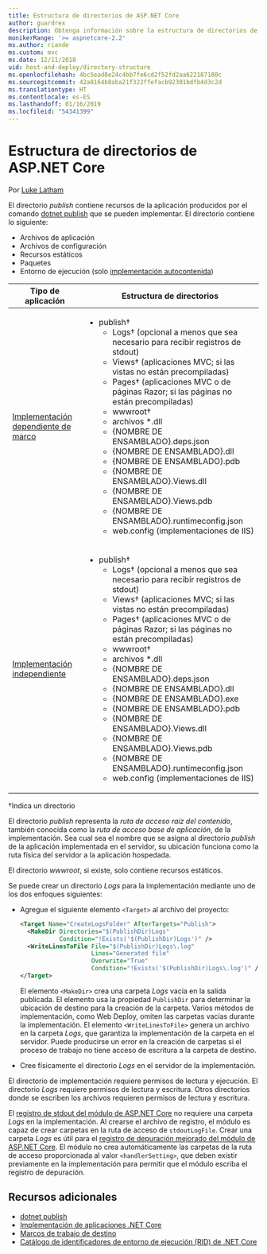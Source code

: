 ```yaml
---
title: Estructura de directorios de ASP.NET Core
author: guardrex
description: Obtenga información sobre la estructura de directorios de las aplicaciones ASP.NET Core publicadas.
monikerRange: '>= aspnetcore-2.2'
ms.author: riande
ms.custom: mvc
ms.date: 12/11/2018
uid: host-and-deploy/directory-structure
ms.openlocfilehash: 4bc5ead8e24c4bb7fe6cd2f52fd2aa622187180c
ms.sourcegitcommit: 42a8164b8aba21f322ffefacb92301bdfb4d3c2d
ms.translationtype: HT
ms.contentlocale: es-ES
ms.lasthandoff: 01/16/2019
ms.locfileid: "54341399"
---
```

# <a name="aspnet-core-directory-structure"></a>Estructura de directorios de ASP.NET Core

Por [Luke Latham](https://github.com/guardrex)

El directorio *publish* contiene recursos de la aplicación producidos por el comando [dotnet publish](/dotnet/core/tools/dotnet-publish) que se pueden implementar. El directorio contiene lo siguiente:

* Archivos de aplicación
* Archivos de configuración
* Recursos estáticos
* Paquetes
* Entorno de ejecución (solo [implementación autocontenida](/dotnet/core/deploying/#self-contained-deployments-scd))

| Tipo de aplicación | Estructura de directorios |
| -------- | ------------------- |
| [Implementación dependiente de marco](/dotnet/core/deploying/#framework-dependent-deployments-fdd) | <ul><li>publish&dagger;<ul><li>Logs&dagger; (opcional a menos que sea necesario para recibir registros de stdout)</li><li>Views&dagger; (aplicaciones MVC; si las vistas no están precompiladas)</li><li>Pages&dagger; (aplicaciones MVC o de páginas Razor; si las páginas no están precompiladas)</li><li>wwwroot&dagger;</li><li>archivos *\.dll</li><li>{NOMBRE DE ENSAMBLADO}.deps.json</li><li>{NOMBRE DE ENSAMBLADO}.dll</li><li>{NOMBRE DE ENSAMBLADO}.pdb</li><li>{NOMBRE DE ENSAMBLADO}.Views.dll</li><li>{NOMBRE DE ENSAMBLADO}.Views.pdb</li><li>{NOMBRE DE ENSAMBLADO}.runtimeconfig.json</li><li>web.config (implementaciones de IIS)</li></ul></li></ul> |
| [Implementación independiente](/dotnet/core/deploying/#self-contained-deployments-scd) | <ul><li>publish&dagger;<ul><li>Logs&dagger; (opcional a menos que sea necesario para recibir registros de stdout)</li><li>Views&dagger; (aplicaciones MVC; si las vistas no están precompiladas)</li><li>Pages&dagger; (aplicaciones MVC o de páginas Razor; si las páginas no están precompiladas)</li><li>wwwroot&dagger;</li><li>archivos \*.dll</li><li>{NOMBRE DE ENSAMBLADO}.deps.json</li><li>{NOMBRE DE ENSAMBLADO}.dll</li><li>{NOMBRE DE ENSAMBLADO}.exe</li><li>{NOMBRE DE ENSAMBLADO}.pdb</li><li>{NOMBRE DE ENSAMBLADO}.Views.dll</li><li>{NOMBRE DE ENSAMBLADO}.Views.pdb</li><li>{NOMBRE DE ENSAMBLADO}.runtimeconfig.json</li><li>web.config (implementaciones de IIS)</li></ul></li></ul> |

&dagger;Indica un directorio

El directorio *publish* representa la *ruta de acceso raíz del contenido*, también conocida como la *ruta de acceso base de aplicación*, de la implementación. Sea cual sea el nombre que se asigna al directorio *publish* de la aplicación implementada en el servidor, su ubicación funciona como la ruta física del servidor a la aplicación hospedada.

El directorio *wwwroot*, si existe, solo contiene recursos estáticos.

Se puede crear un directorio *Logs* para la implementación mediante uno de los dos enfoques siguientes:

* Agregue el siguiente elemento `<Target>` al archivo del proyecto:

   ```xml
   <Target Name="CreateLogsFolder" AfterTargets="Publish">
     <MakeDir Directories="$(PublishDir)Logs" 
              Condition="!Exists('$(PublishDir)Logs')" />
     <WriteLinesToFile File="$(PublishDir)Logs\.log" 
                       Lines="Generated file" 
                       Overwrite="True" 
                       Condition="!Exists('$(PublishDir)Logs\.log')" />
   </Target>
   ```

   El elemento `<MakeDir>` crea una carpeta *Logs* vacía en la salida publicada. El elemento usa la propiedad `PublishDir` para determinar la ubicación de destino para la creación de la carpeta. Varios métodos de implementación, como Web Deploy, omiten las carpetas vacías durante la implementación. El elemento `<WriteLinesToFile>` genera un archivo en la carpeta *Logs*, que garantiza la implementación de la carpeta en el servidor. Puede producirse un error en la creación de carpetas si el proceso de trabajo no tiene acceso de escritura a la carpeta de destino.

* Cree físicamente el directorio *Logs* en el servidor de la implementación.

El directorio de implementación requiere permisos de lectura y ejecución. El directorio *Logs* requiere permisos de lectura y escritura. Otros directorios donde se escriben los archivos requieren permisos de lectura y escritura.

El [registro de stdout del módulo de ASP.NET Core](xref:host-and-deploy/aspnet-core-module#log-creation-and-redirection) no requiere una carpeta *Logs* en la implementación. Al crearse el archivo de registro, el módulo es capaz de crear carpetas en la ruta de acceso de `stdoutLogFile`. Crear una carpeta *Logs* es útil para el [registro de depuración mejorado del módulo de ASP.NET Core](xref:host-and-deploy/aspnet-core-module#enhanced-diagnostic-logs). El módulo no crea automáticamente las carpetas de la ruta de acceso proporcionada al valor `<handlerSetting>`, que deben existir previamente en la implementación para permitir que el módulo escriba el registro de depuración.

## <a name="additional-resources"></a>Recursos adicionales

* [dotnet publish](/dotnet/core/tools/dotnet-publish)
* [Implementación de aplicaciones .NET Core](/dotnet/core/deploying/)
* [Marcos de trabajo de destino](/dotnet/standard/frameworks)
* [Catálogo de identificadores de entorno de ejecución (RID) de .NET Core](/dotnet/core/rid-catalog)
